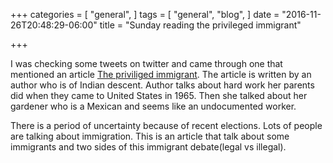 +++
categories = [
  "general",
]
tags = [
  "general",
  "blog",
]
date = "2016-11-26T20:48:29-06:00"
title = "Sunday reading the privileged immigrant"

+++

I was checking some tweets on twitter and came through one that mentioned an article [The priviliged immigrant](http://www.nytimes.com/2016/11/26/opinion/sunday/the-privileged-immigrant.html). The article is written by an author who is of Indian descent. Author talks about hard work her parents did when they came to United States in 1965. Then she talked about her gardener who is a Mexican and seems like an undocumented worker. 

There is a period of uncertainty because of recent elections. Lots of people are talking about immigration. This is an article that talk about some immigrants and two sides of this immigrant debate(legal vs illegal).
